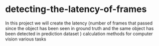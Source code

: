 # detecting-the-latency-of-frames
In this project we will create the latency (number of frames that passed since the object has been seen in ground truth and the same object has been detected in prediction dataset ) calculation methods for computer vision various tasks
